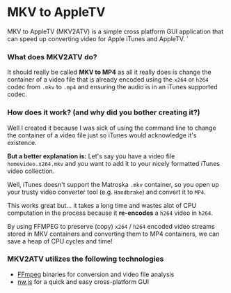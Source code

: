 # MKV to AppleTV
MKV to AppleTV (MKV2ATV) is a simple cross platform GUI application that can speed up converting video for Apple iTunes and AppleTV. `

### What does MKV2ATV do?
It should really be called **MKV to MP4** as all it really does is change the container of a video file that is already encoded using the `x264` or `h264` codec from `.mkv` to `.mp4` and ensuring the audio is in an iTunes supported codec. 

### How does it work? (and why did you bother creating it?)
Well I created it because I was sick of using the command line to change the container of a video file just so iTunes would acknowledge it's existence.

**But a better explanation is:**
Let's say you have a video file `homevideo.x264.mkv` and you want to add it to your nicely formatted iTunes video collection.

Well, iTunes doesn't support the Matroska `.mkv` container, so you open up your trusty video converter tool (e.g. `Handbrake`) and convert it to `MP4`. 

This works great but... it takes a long time and wastes alot of CPU computation in the process because it **re-encodes** a `h264` video in `h264`. 

By using FFMPEG to preserve (copy) `x264` / `h264` encoded video streams stored in MKV containers and converting them to MP4 containers, we can save a heap of CPU cycles and time!

### MKV2ATV utilizes the following technologies
* [FFmpeg](https://ffmpeg.org) binaries for conversion and video file analysis
* [nw.js](https://nwjs.io/) for a quick and easy cross-platform GUI
